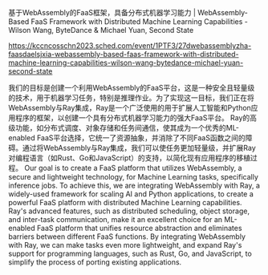 基于WebAssembly的FaaS框架，具备分布式机器学习能力 | WebAssembly-Based FaaS Framework with Distributed Machine Learning Capabilities - Wilson Wang, ByteDance & Michael Yuan, Second State

https://kccncosschn2023.sched.com/event/1PTF3/27dwebassemblyzha-faasdaelsjxia-webassembly-based-faas-framework-with-distributed-machine-learning-capabilities-wilson-wang-bytedance-michael-yuan-second-state

我们的目标是创建一个利用WebAssembly的FaaS平台，这是一种安全且轻量级的技术，用于机器学习任务，特别是推理作业。为了实现这一目标，我们正在将WebAssembly与Ray集成，Ray是一个广泛使用的用于扩展人工智能和Python应用程序的框架，以创建一个具有分布式机器学习能力的强大FaaS平台。 Ray的高级功能，如分布式调度、对象存储和任务间通信，使其成为一个优秀的ML-enabled FaaS平台选择，它统一了资源抽象，并消除了不同FaaS函数之间的障碍。通过将WebAssembly与Ray集成，我们可以使任务更加轻量级，并扩展Ray对编程语言（如Rust、Go和JavaScript）的支持，以简化现有应用程序的移植过程。 
Our goal is to create a FaaS platform that utilizes WebAssembly, a secure and lightweight technology, for Machine Learning tasks, specifically inference jobs. To achieve this, we are integrating WebAssembly with Ray, a widely-used framework for scaling AI and Python applications, to create a powerful FaaS platform with distributed Machine Learning capabilities. Ray's advanced features, such as distributed scheduling, object storage, and inter-task communication, make it an excellent choice for an ML-enabled FaaS platform that unifies resource abstraction and eliminates barriers between different FaaS functions. By integrating WebAssembly with Ray, we can make tasks even more lightweight, and expand Ray's support for programming languages, such as Rust, Go, and JavaScript, to simplify the process of porting existing applications.